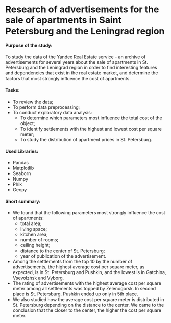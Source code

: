 # Research of advertisements for the sale of apartments in Saint Petersburg and the Leningrad region

#### Purpose of the study:

To study the data of the Yandex Real Estate service - an archive of advertisements for several years about the sale of apartments in St. Petersburg and the Leningrad region in order to find interesting features and dependencies that exist in the real estate market, and determine the factors that most strongly influence the cost of apartments.

#### Tasks:
- To review the data;
- To perform data preprocessing;
- To conduct exploratory data analysis:
  - To determine which parameters most influence the total cost of the object;
  - To identify settlements with the highest and lowest cost per square meter;
  - To study the distribution of apartment prices in St. Petersburg.

#### Used Libraries:
- Pandas
- Matplotlib
- Seaborn
- Numpy
- Phik
- Geopy

#### Short summary:
- We found that the following parameters most strongly influence the cost of apartments:
  - total area;
  - living space;
  - kitchen area;
  - number of rooms;
  - ceiling height;
  - distance to the center of St. Petersburg;
  - year of publication of the advertisement.
- Among the settlements from the top 10 by the number of advertisements, the highest average cost per square meter, as expected, is in St. Petersburg and Pushkin, and the lowest is in Gatchina, Vsevolzhsk and Vyborg.
- The rating of advertisements with the highest average cost per square meter among all settlements was topped by Zelenogorsk. In second place is St. Petersburg. Pushkin ended up only in 5th place.
- We also studied how the average cost per square meter is distributed in St. Petersburg depending on the distance to the center. We came to the conclusion that the closer to the center, the higher the cost per square meter.
